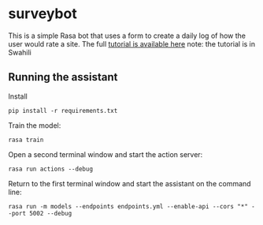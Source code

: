 # surveybot
This is a simple Rasa bot that uses a form to create a daily log of how the user would rate a site. The full [tutorial is available here](https://devduara0.netlify.app/blog/jinsi-ya-kuinstall-na-kufanya-configuration-ya-chatbot-kwa-kutumia-python-pamoja-na-rasa)  note: the tutorial is in Swahili

## Running the assistant
Install 

``pip install -r requirements.txt``


 Train the model:

``rasa train``

Open a second terminal window and start the action server:

``rasa run actions --debug``

Return to the first terminal window and start the assistant on the command line:

``rasa run -m models --endpoints endpoints.yml --enable-api --cors "*" --port 5002 --debug``

